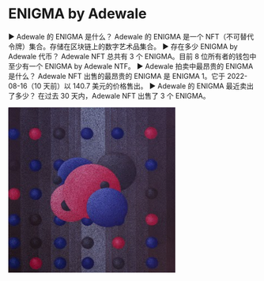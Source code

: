 # ENIGMA by Adewale

▶ Adewale 的 ENIGMA 是什么？
Adewale 的 ENIGMA 是一个 NFT（不可替代令牌）集合。存储在区块链上的数字艺术品集合。
▶ 存在多少 ENIGMA by Adewale 代币？
Adewale NFT 总共有 3 个 ENIGMA。目前 8 位所有者的钱包中至少有一个 ENIGMA by Adewale NTF。
▶ Adewale 拍卖中最昂贵的 ENIGMA 是什么？
Adewale NFT 出售的最昂贵的 ENIGMA 是 ENIGMA 1。它于 2022-08-16（10 天前）以 140.7 美元的价格售出。
▶ Adewale 的 ENIGMA 最近卖出了多少？
在过去 30 天内，Adewale NFT 出售了 3 个 ENIGMA。

![nft](1661500543679.jpg)
